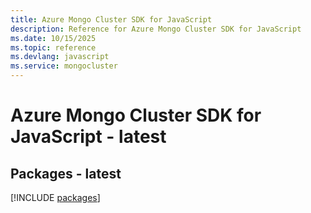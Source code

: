 ```yaml
---
title: Azure Mongo Cluster SDK for JavaScript
description: Reference for Azure Mongo Cluster SDK for JavaScript
ms.date: 10/15/2025
ms.topic: reference
ms.devlang: javascript
ms.service: mongocluster
---
```

# Azure Mongo Cluster SDK for JavaScript - latest
## Packages - latest
[!INCLUDE [packages](mongo-cluster-index.md)]